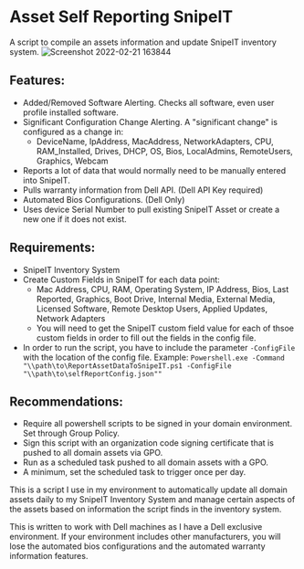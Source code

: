 # Asset Self Reporting SnipeIT
A script to compile an assets information and update SnipeIT inventory system.
![Screenshot 2022-02-21 163844](https://user-images.githubusercontent.com/58618324/155029177-dc5c289f-adc7-403b-9619-8528b1267177.png)

## Features:
- Added/Removed Software Alerting. Checks all software, even user profile installed software.
- Significant Configuration Change Alerting. A "significant change" is configured as a change in:
    - DeviceName, IpAddress, MacAddress, NetworkAdapters, CPU, RAM_Installed, Drives, DHCP, OS, Bios, LocalAdmins, RemoteUsers, Graphics, Webcam
- Reports a lot of data that would normally need to be manually entered into SnipeIT.
- Pulls warranty information from Dell API. (Dell API Key required)
- Automated Bios Configurations. (Dell Only)
- Uses device Serial Number to pull existing SnipeIT Asset or create a new one if it does not exist.


## Requirements:
- SnipeIT Inventory System
- Create Custom Fields in SnipeIT for each data point:
    - Mac Address, CPU, RAM, Operating System, IP Address, Bios, Last Reported, Graphics, Boot Drive, Internal Media, External Media, Licensed Software, Remote Desktop Users, Applied Updates, Network Adapters
    - You will need to get the SnipeIT custom field value for each of thsoe custom fields in order to fill out the fields in the config file. 
- In order to run the script, you have to include the parameter `-ConfigFile` with the location of the config file. Example:
        `Powershell.exe -Command "\\path\to\ReportAssetDataToSnipeIT.ps1 -ConfigFile "\\path\to\selfReportConfig.json""`
## Recommendations:
- Require all powershell scripts to be signed in your domain environment. Set through Group Policy.
- Sign this script with an organization code signing certificate that is pushed to all domain assets via GPO.
- Run as a scheduled task pushed to all domain assets with a GPO.
- A minimum, set the scheduled task to trigger once per day.

This is a script I use in my environment to automatically update all domain assets daily to my SnipeIT Inventory System and manage certain aspects of the assets based on information the script finds in the inventory system.

This is written to work with Dell machines as I have a Dell exclusive environment. If your environment includes other manufacturers, you will lose the automated bios configurations and the automated warranty information features. 
